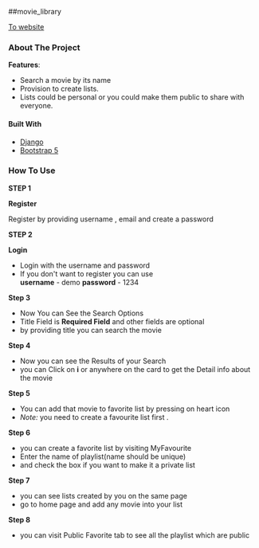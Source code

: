

##movie_library

<a href="https://aomine53-movie-library.herokuapp.com/">To website</a>

### About The Project

**Features**:

- Search a movie by its name
- Provision to create lists. 
- Lists could be personal or you could make them
  public to share with everyone.

#### Built With

- [Django](https://www.djangoproject.com)
- [Bootstrap 5](https://getbootstrap.com)

<!-- USAGE EXAMPLES -->

### How To Use

**STEP 1**

**Register**

Register by providing username , email and create a password  <br>

**STEP 2**

**Login**
- Login with the username and password 
- If you don't want to register you can use  
 **username** - demo
**password** - 1234

**Step 3**
- Now You can See the Search Options
- Title Field is **Required Field** and other fields are optional
- by providing title you can search the movie


**Step 4**
- Now you can see the Results of your Search
- you can Click on **i** or anywhere on the card to get the Detail info about the movie


**Step 5**
- You can add that movie to favorite list by pressing on heart icon
- *Note:* you need to create a favourite list first .


**Step 6**
- you can create a favorite list by visiting MyFavourite   
- Enter the name of playlist(name should be unique)
- and check the box if you want to make it a private list

**Step 7**
- you can see lists created by you on the same page 
- go to home page and add any movie into your list

**Step 8**
- you can visit Public Favorite tab to see all the playlist which are public 

